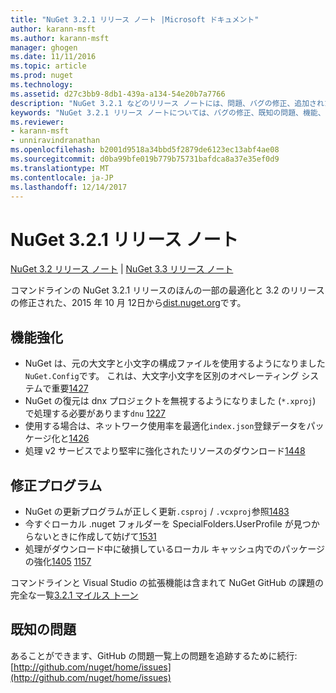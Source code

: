 ```yaml
---
title: "NuGet 3.2.1 リリース ノート |Microsoft ドキュメント"
author: karann-msft
ms.author: karann-msft
manager: ghogen
ms.date: 11/11/2016
ms.topic: article
ms.prod: nuget
ms.technology: 
ms.assetid: d27c3bb9-8db1-439a-a134-54e20b7a7766
description: "NuGet 3.2.1 などのリリース ノートには、問題、バグの修正、追加された機能、および Dcr が知られています。"
keywords: "NuGet 3.2.1 リリース ノートについては、バグの修正、既知の問題、機能、Dcr を追加します。"
ms.reviewer:
- karann-msft
- unniravindranathan
ms.openlocfilehash: b2001d9518a34bbd5f2879de6123ec13abf4ae08
ms.sourcegitcommit: d0ba99bfe019b779b75731bafdca8a37e35ef0d9
ms.translationtype: MT
ms.contentlocale: ja-JP
ms.lasthandoff: 12/14/2017
---
```

# <a name="nuget-321-release-notes"></a>NuGet 3.2.1 リリース ノート

[NuGet 3.2 リリース ノート](../release-notes/nuget-3.2.md) | [NuGet 3.3 リリース ノート](../release-notes/nuget-3.3.md)

コマンドラインの NuGet 3.2.1 リリースのほんの一部の最適化と 3.2 のリリースの修正された、2015 年 10 月 12日から[dist.nuget.org](http://dist.nuget.org/index.html)です。

## <a name="improvements"></a>機能強化

* NuGet は、元の大文字と小文字の構成ファイルを使用するようになりました`NuGet.Config`です。  これは、大文字小文字を区別のオペレーティング システムで重要[1427](https://github.com/NuGet/Home/issues/1427)
* NuGet の復元は dnx プロジェクトを無視するようになりました (`*.xproj`) で処理する必要があります`dnu` [1227](https://github.com/NuGet/Home/issues/1227)
* 使用する場合は、ネットワーク使用率を最適化`index.json`登録データをパッケージ化と[1426](https://github.com/NuGet/Home/issues/1426)
* 処理 v2 サービスでより堅牢に強化されたリソースのダウンロード[1448](https://github.com/NuGet/Home/issues/1448)

## <a name="fixes"></a>修正プログラム

* NuGet の更新プログラムが正しく更新`.csproj` / `.vcxproj`参照[1483](https://github.com/NuGet/Home/issues/1483)
* 今すぐローカル .nuget フォルダーを SpecialFolders.UserProfile が見つからないときに作成して妨げて[1531](https://github.com/NuGet/Home/issues/1531)
* 処理がダウンロード中に破損しているローカル キャッシュ内でのパッケージの強化[1405](https://github.com/NuGet/Home/issues/1405) [1157](https://github.com/NuGet/Home/issues/1157)

コマンドラインと Visual Studio の拡張機能は含まれて NuGet GitHub の課題の完全な一覧[3.2.1 マイルス トーン](https://github.com/NuGet/Home/issues?q=milestone%3A3.2.1+is%3Aclosed)

## <a name="known-issues"></a>既知の問題

あることができます、GitHub の問題一覧上の問題を追跡するために続行: [http://github.com/nuget/home/issues](http://github.com/nuget/home/issues)